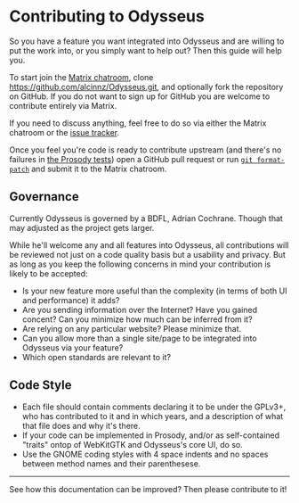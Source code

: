 # Contributing to Odysseus
So you have a feature you want integrated into Odysseus and are willing to put the work into, or you simply want to help out? Then this guide will help you.

To start join the [Matrix chatroom](https://riot.im/app/#/room/#odysseus-web:matrix.org), clone https://github.com/alcinnz/Odysseus.git, and optionally fork the repository on GitHub. If you do not want to sign up for GitHub you are welcome to contribute entirely via Matrix.

If you need to discuss anything, feel free to do so via either the Matrix chatroom or the [issue tracker](https://github.com/alcinnz/Odysseus/issues).

Once you feel you're code is ready to contribute upstream (and there's no failures in [the Prosody tests](odysseus:debugging/test)) open a GitHub pull request or run [`git format-patch`](https://git-scm.com/docs/git-format-patch) and submit it to the Matrix chatroom.

## Governance
Currently Odysseus is governed by a BDFL, Adrian Cochrane. Though that may adjusted as the project gets larger.

While he'll welcome any and all features into Odysseus, all contributions will be reviewed not just on a code quality basis but a usability and privacy. But as long as you keep the following concerns in mind your contribution is likely to be accepted:

* Is your new feature more useful than the complexity (in terms of both UI and performance) it adds?
* Are you sending information over the Internet? Have you gained concent? Can you minimize how much can be inferred from it?
* Are relying on any particular website? Please minimize that.
* Can you allow more than a single site/page to be integrated into Odysseus via your feature?
* Which open standards are relevant to it?

## Code Style

* Each file should contain comments declaring it to be under the GPLv3+, who has contributed to it and in which years, and a description of what that file does and why it's there.
* If your code can be implemented in Prosody, and/or as self-contained "traits" ontop of WebKitGTK and Odysseus's core UI, do so.
* Use the GNOME coding styles with 4 space indents and no spaces between method names and their parenthesese.

---

See how this documentation can be improved? Then please contribute to it!
